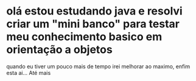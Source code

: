 # olá estou estudando java e resolvi criar um "mini banco" para testar meu conhecimento basico em orientação a objetos

quando eu tiver um pouco mais de tempo irei melhorar ao maximo, enfim esta ai... Até mais 
